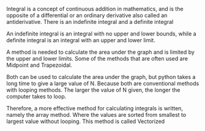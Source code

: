 Integral is a concept of continuous addition in mathematics, and is the opposite of a differential or an ordinary derivative also called an antiderivative. There is an indefinite integral and a definite integral

An indefinite integral is an integral with no upper and lower bounds, while a definite integral is an integral with an upper and lower limit.

A method is needed to calculate the area under the graph and is limited by the upper and lower limits. Some of the methods that are often used are Midpoint and Trapezoidal.

Both can be used to calculate the area under the graph, but python takes a long time to give a large value of N. Because both are conventional methods with looping methods. The larger the value of N given, the longer the computer takes to loop.

Therefore, a more effective method for calculating integrals is written, namely the array method. Where the values ​​are sorted from smallest to largest value without looping. This method is called Vectorized
